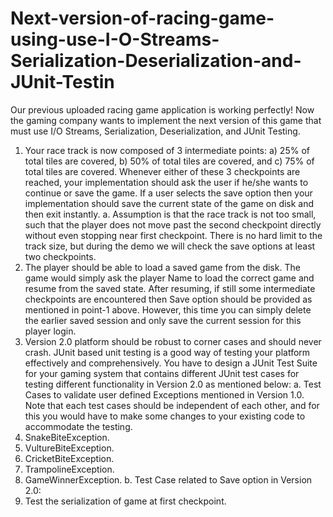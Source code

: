 # Next-version-of-racing-game-using-use-I-O-Streams-Serialization-Deserialization-and-JUnit-Testin
Our previous uploaded racing game application is working perfectly! Now the gaming company wants to implement the next version of this game that must use I/O Streams, Serialization, Deserialization, and JUnit Testing.

1. Your race track is now composed of 3 intermediate points: a) 25% of total tiles are covered, b) 50% of total tiles are covered, and c) 75% of total tiles are covered. Whenever either of these 3 checkpoints are reached, your implementation should ask the user if he/she wants to continue or save the game. If a user selects the save option then your implementation should save the current state of the game on disk and then exit instantly. 
a. Assumption is that the race track is not too small, such that the player does not move past the second checkpoint directly without even stopping near first checkpoint. There is no hard limit to the track size, but during the demo we will check the save options at least two checkpoints. 
2. The player should be able to load a saved game from the disk. The game would simply ask the player Name to load the correct game and resume from the saved state. After resuming, if still some intermediate checkpoints are encountered then Save option should be provided as mentioned in point-1 above. However, this time you can simply delete the earlier saved session and only save the current session for this player login. 
3. Version 2.0 platform should be robust to corner cases and should never crash. JUnit based unit testing is a good way of testing your platform effectively and comprehensively. You have to design a JUnit Test Suite for your gaming system that contains different JUnit test cases for testing different functionality in Version 2.0 as mentioned below: 
a. Test Cases to validate user defined Exceptions mentioned in Version 1.0. Note that each test cases should be independent of each other, and for this you would have to make some changes to your existing code to accommodate the testing. 
1. SnakeBiteException. 
2. VultureBiteException. 
3. CricketBiteException. 
4. TrampolineException. 
5. GameWinnerException. 
b. Test Case related to Save option in Version 2.0: 
1. Test the serialization of game at first checkpoint. 
